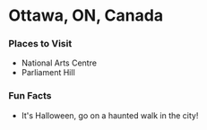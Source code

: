 # Ottawa, ON, Canada

### Places to Visit
- National Arts Centre
- Parliament Hill

### Fun Facts
- It's Halloween, go on a haunted walk in the city!
